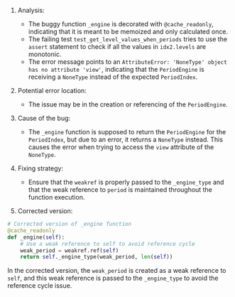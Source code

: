 1. Analysis:
   - The buggy function `_engine` is decorated with `@cache_readonly`, indicating that it is meant to be memoized and only calculated once.
   - The failing test `test_get_level_values_when_periods` tries to use the `assert` statement to check if all the values in `idx2.levels` are monotonic.
   - The error message points to an `AttributeError: 'NoneType' object has no attribute 'view'`, indicating that the `PeriodEngine` is receiving a `NoneType` instead of the expected `PeriodIndex`.

2. Potential error location:
   - The issue may be in the creation or referencing of the `PeriodEngine`.

3. Cause of the bug:
   - The `_engine` function is supposed to return the `PeriodEngine` for the `PeriodIndex`, but due to an error, it returns a `NoneType` instead. This causes the error when trying to access the `view` attribute of the `NoneType`.

4. Fixing strategy:
   - Ensure that the `weakref` is properly passed to the `_engine_type` and that the weak reference to `period` is maintained throughout the function execution.

5. Corrected version:
```python
# Corrected version of _engine function
@cache_readonly
def _engine(self):
    # Use a weak reference to self to avoid reference cycle
    weak_period = weakref.ref(self)
    return self._engine_type(weak_period, len(self))
```

In the corrected version, the `weak_period` is created as a weak reference to `self`, and this weak reference is passed to the `_engine_type` to avoid the reference cycle issue.
